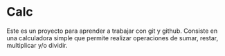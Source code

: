 # Calc
Este es un proyecto para aprender a trabajar con git y github.
Consiste en una calculadora simple que permite realizar operaciones
de sumar, restar, multiplicar y/o dividir.
